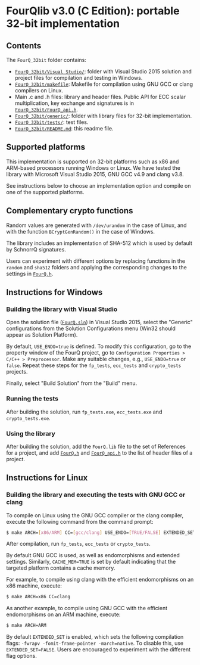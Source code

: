# FourQlib v3.0 (C Edition): portable 32-bit implementation

## Contents

The `FourQ_32bit` folder contains:

* [`FourQ_32bit/Visual Studio/`](Visual%20Studio/): folder with Visual Studio 2015 solution and project files for compilation and testing in Windows.
* [`FourQ_32bit/makefile`](makefile): Makefile for compilation using GNU GCC or clang compilers on Linux. 
* Main .c and .h files: library and header files. Public API for ECC scalar multiplication, key exchange and signatures is in [`FourQ_32bit/FourQ_api.h`](FourQ_api.h).        
* [`FourQ_32bit/generic/`](generic/): folder with library files for 32-bit implementation.
* [`FourQ_32bit/tests/`](tests/): test files.
* [`FourQ_32bit/README.md`](README.md): this readme file.

## Supported platforms

This implementation is supported on 32-bit platforms such as x86 and ARM-based processors running Windows or Linux. We have tested the library with Microsoft Visual Studio 2015, GNU GCC v4.9 and clang v3.8. 

See instructions below to choose an implementation option and compile on one of the supported platforms.

## Complementary crypto functions

Random values are generated with `/dev/urandom` in the case of Linux, and with the function `BCryptGenRandom()` in the case of Windows.

The library includes an implementation of SHA-512 which is used by default by SchnorrQ signatures.

Users can experiment with different options by replacing functions in the `random` and `sha512` folders and 
applying the corresponding changes to the settings in [`FourQ.h`](FourQ.h). 

## Instructions for Windows

### Building the library with Visual Studio

Open the solution file ([`FourQ.sln`](Visual%20Studio/FourQ/FourQ.sln)) in Visual Studio 2015, select the "Generic" configurations from the Solution Configurations menu (Win32 should appear as Solution Platform). 

By default, `USE_ENDO=true` is defined. To modify this configuration, go to the property window of the FourQ project, go to `Configuration Properties > C/C++ > Preprocessor`. Make any suitable changes, e.g., `USE_ENDO=true` or `false`. Repeat these steps for the `fp_tests`, `ecc_tests` and `crypto_tests` projects.

Finally, select "Build Solution" from the "Build" menu. 

### Running the tests

After building the solution, run `fp_tests.exe`, `ecc_tests.exe` and `crypto_tests.exe`.

### Using the library

After building the solution, add the `FourQ.lib` file to the set of References for a project, and add [`FourQ.h`](FourQ.h) and [`FourQ_api.h`](FourQ_api.h) to the list of header files of a project.

## Instructions for Linux

### Building the library and executing the tests with GNU GCC or clang

To compile on Linux using the GNU GCC compiler or the clang compiler, execute the following command from the command prompt:

```sh 
$ make ARCH=[x86/ARM] CC=[gcc/clang] USE_ENDO=[TRUE/FALSE] EXTENDED_SET=[TRUE/FALSE] CACHE_MEM=[TRUE/FALSE]
```

After compilation, run `fp_tests`, `ecc_tests` or `crypto_tests`.

By default GNU GCC is used, as well as endomorphisms and extended settings. Similarly, `CACHE_MEM=TRUE` is set by default indicating that the targeted platform contains a cache memory.

For example, to compile using clang with the efficient endomorphisms on an x86 machine, execute:

```sh
$ make ARCH=x86 CC=clang
```

As another example, to compile using GNU GCC with the efficient endomorphisms on an ARM machine, execute:

```sh
$ make ARCH=ARM
```

By default `EXTENDED_SET` is enabled, which sets the following compilation flags: `-fwrapv -fomit-frame-pointer -march=native`. To disable this, use `EXTENDED_SET=FALSE`.
Users are encouraged to experiment with the different flag options.

